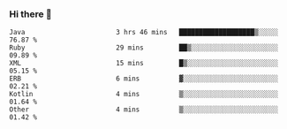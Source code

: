 ### Hi there 👋

<!--START_SECTION:waka-->

```text
Java                       3 hrs 46 mins   ███████████████████▒░░░░░   76.87 %
Ruby                       29 mins         ██▒░░░░░░░░░░░░░░░░░░░░░░   09.89 %
XML                        15 mins         █▒░░░░░░░░░░░░░░░░░░░░░░░   05.15 %
ERB                        6 mins          ▓░░░░░░░░░░░░░░░░░░░░░░░░   02.21 %
Kotlin                     4 mins          ▒░░░░░░░░░░░░░░░░░░░░░░░░   01.64 %
Other                      4 mins          ▒░░░░░░░░░░░░░░░░░░░░░░░░   01.42 %
```

<!--END_SECTION:waka-->

<!--
**jerry-shao/jerry-shao** is a ✨ _special_ ✨ repository because its `README.md` (this file) appears on your GitHub profile.

Here are some ideas to get you started:

- 🔭 I’m currently working on ...
- 🌱 I’m currently learning ...
- 👯 I’m looking to collaborate on ...
- 🤔 I’m looking for help with ...
- 💬 Ask me about ...
- 📫 How to reach me: ...
- 😄 Pronouns: ...
- ⚡ Fun fact: ...
-->
